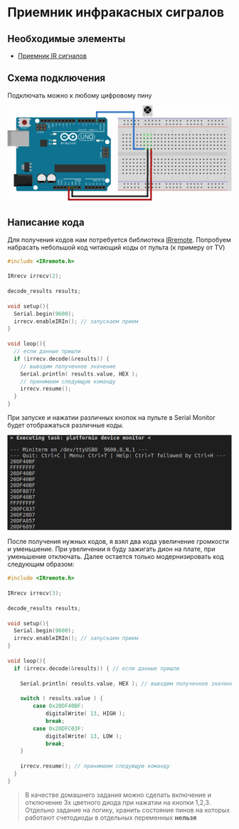 # Приемник инфракасных сигралов

## Необходимые элементы

* [Приемник IR сигналов](https://www.aliexpress.com/item/33022813566.html)

## Схема подключения

Подключать можно к любому цифровому пину

![ir-receiver](../img/03/ir-receiver.png)

## Написание кода

Для получения кодов нам потребуется библиотека [IRremote](https://github.com/z3t0/Arduino-IRremote.git). Попробуем набрасать небольшой код читающий коды от пульта (к примеру от TV)

```cpp
#include <IRremote.h>

IRrecv irrecv(2);

decode_results results;

void setup(){
  Serial.begin(9600);
  irrecv.enableIRIn(); // запускаем прием
}

void loop(){
  // если данные пришли
  if (irrecv.decode(&results)) {
    // выводим полученное значение
    Serial.println( results.value, HEX );
    // принимаем следующую команду
    irrecv.resume();
  }
}
```

При запуске и нажатии различных кнопок на пульте в Serial Monitor будет отображаться различные коды.

![serial-monitor](../img/03/serial-monitor.png)

После получения нужных кодов, я взял два кода увеличение громкости и уменьшение. При увеличении я буду зажигать дион на плате, при уменьшение отключать. Далее остается только модернизировать код следующим образом:

```cpp
#include <IRremote.h>

IRrecv irrecv(3);

decode_results results;

void setup(){
  Serial.begin(9600);
  irrecv.enableIRIn(); // запускаем прием
}

void loop(){
  if (irrecv.decode(&results)) { // если данные пришли

    Serial.println( results.value, HEX ); // выводим полученное значение

    switch ( results.value ) {
        case 0x20DF40BF:
            digitalWrite( 13, HIGH );
            break;
        case 0x20DFC03F:
            digitalWrite( 13, LOW );
            break;
    }

    irrecv.resume(); // принимаем следующую команду
  }
}
```

> В качестве домашнего задания можно сделать включение и отключение 3х цветного диода при нажатии на кнопки 1,2,3.
> Отдельно задание на логику, хранить состояние пинов на которых работают счетодиоды в отдельных переменных **нельзя**
